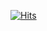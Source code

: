 [![Hits](https://hits.seeyoufarm.com/api/count/incr/badge.svg?url=https%3A%2F%2Fgithub.com%2Fgjbae1212%2Fhit-counter&count_bg=%237CABBE&title_bg=%23B1B238&icon=github.svg&icon_color=%23EDE3E3&title=hits&edge_flat=false)](https://hits.seeyoufarm.com)
